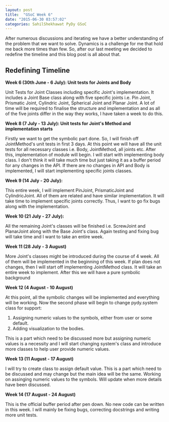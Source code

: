 ```yaml
---
layout: post
title:  "GSoC Week 6"
date: "2015-06-30 03:57:02"
categories: SahilShekhawat PyDy GSoC
---
```


After numerous discussions and iterating we have a better understanding of the problem that we want to solve. Dynamics is a challenge for me that hold me back more times than few. So, after our last meeting we decided to redefine the timeline and this blog post is all about that.


Redefining Timeline
-------------------
**Week 6 (30th June - 6 July): Unit tests for Joints and Body**

Unit Tests for Joint Classes including specific Joint's implementation. It includes a Joint Base class along with five specific joints i.e. Pin Joint, Prismatic Joint, Cylindric Joint, Spherical Joint and Planar Joint. A lot of time will be required to finalise the structure and implementation and as all of the five joints differ in the way they works, I have taken a week to do this.

**Week 8 (7 July - 13 July): Unit tests for Joint's Method and implementation starts**

Firstly we want to get the symbolic part done. So, I will finish off JointMethod's unit tests in first 3 days. At this point we will have all the unit tests for all necessary classes i.e. Body, JointMethod, all joints etc. After this, implementation of module will begin. I will start with implementing body class. I don't think it will take much time but just taking it as a buffer period for any changes in the API. If there are no changes in API and Body is implemented, I will start implementing specific joints classes.

**Week 9 (14 July - 20 July):**

This entire week, I will implement PinJoint, PrismaticJoint and CylindricJoint. All of them are related and have similar implementation. It will take time to implement specific joints correctly. Thus, I want to go fix bugs along with the implementation. 

**Week 10 (21 July - 27 July):**

All the remaining Joint's classes will be finished i.e. ScrewJoint and PlanarJoint along with the Base Joint's class. Again testing and fixing bug will take time and I want to take an entire week.

**Week 11 (28 July - 3 August)**

More Joint's classes might be introduced during the course of 4 week. All of them will be implemented in the beginning of this week. If plan does not changes, then I will start off implementing JointMethod class. It will take an entire week to implement. After this we will have a pure symbolic background

**Week 12 (4 August - 10 August)**

At this point, all the symbolic changes will be implemented and everything will be working. Now the second phase will begin to change pydy.system class for support:

1. Assigning numeric values to the symbols, either from user or some default.
2. Adding visualization to the bodies.

This is a part which need to be discussed more but assigning numeric values is a necessity and I will start changing system's class and introduce more classes to help user provide numeric values.

**Week 13 (11 August - 17 August)**

I will try to create class to assign default value. This is a part which need to be discussed and may change but the main idea will be the same. Working on assinging numeric values to the symbols.
Will update when more details have been discussed.

**Week 14 (17 August - 24 August)**

This is the official buffer period after pen down. No new code can be written in this week. I will mainly be fixing bugs, correcting docstrings and writing more unit tests.
